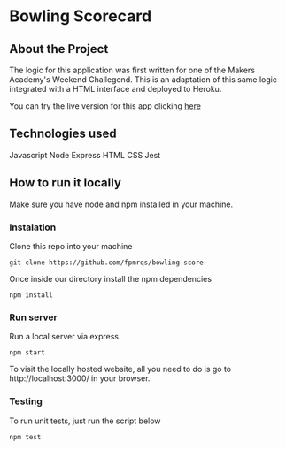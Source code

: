 # Bowling Scorecard

## About the Project

The logic for this application was first written for one of the Makers Academy's Weekend Challegend. This is an adaptation of this same logic integrated with a HTML interface and deployed to Heroku.  

You can try the live version for this app clicking [here](https://fran-goes-bowling.herokuapp.com/)  

## Technologies used

Javascript
Node
Express
HTML
CSS
Jest

## How to run it locally

Make sure you have node and npm installed in your machine.  

### Instalation

Clone this repo into your machine
```
git clone https://github.com/fpmrqs/bowling-score
```
Once inside our directory install the npm dependencies
```
npm install
```
### Run server
Run a local server via express
```
npm start
```
To visit the locally hosted website, all you need to do is go to http://localhost:3000/ in your browser.
### Testing
To run unit tests, just run the script below
```
npm test
```
